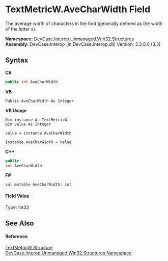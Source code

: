 # TextMetricW.AveCharWidth Field
 

The average width of characters in the font (generally defined as the width of the letter x).

**Namespace:**&nbsp;<a href="N_DevCase_Interop_Unmanaged_Win32_Structures">DevCase.Interop.Unmanaged.Win32.Structures</a><br />**Assembly:**&nbsp;DevCase.Interop (in DevCase.Interop.dll) Version: 3.3.0.0 (3.3)

## Syntax

**C#**<br />
``` C#
public int AveCharWidth
```

**VB**<br />
``` VB
Public AveCharWidth As Integer
```

**VB Usage**<br />
``` VB Usage
Dim instance As TextMetricW
Dim value As Integer

value = instance.AveCharWidth

instance.AveCharWidth = value
```

**C++**<br />
``` C++
public:
int AveCharWidth
```

**F#**<br />
``` F#
val mutable AveCharWidth: int
```


#### Field Value
Type: Int32

## See Also


#### Reference
<a href="T_DevCase_Interop_Unmanaged_Win32_Structures_TextMetricW">TextMetricW Structure</a><br /><a href="N_DevCase_Interop_Unmanaged_Win32_Structures">DevCase.Interop.Unmanaged.Win32.Structures Namespace</a><br />